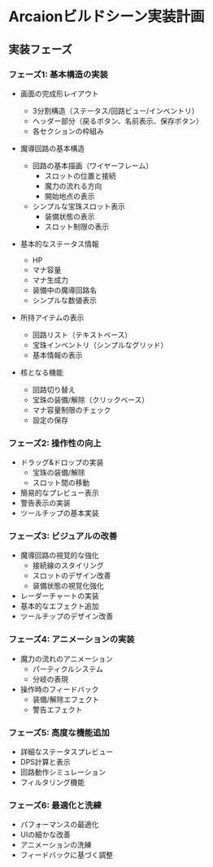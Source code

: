 # Arcaionビルドシーン実装計画

## 実装フェーズ

### フェーズ1: 基本構造の実装
- 画面の完成形レイアウト
  - 3分割構造（ステータス/回路ビュー/インベントリ）
  - ヘッダー部分（戻るボタン、名前表示、保存ボタン）
  - 各セクションの枠組み

- 魔導回路の基本構造
  - 回路の基本描画（ワイヤーフレーム）
    - スロットの位置と接続
    - 魔力の流れる方向
    - 開始地点の表示
  - シンプルな宝珠スロット表示
    - 装備状態の表示
    - スロット制限の表示

- 基本的なステータス情報
  - HP
  - マナ容量
  - マナ生成力
  - 装備中の魔導回路名
  - シンプルな数値表示

- 所持アイテムの表示
  - 回路リスト（テキストベース）
  - 宝珠インベントリ（シンプルなグリッド）
  - 基本情報の表示

- 核となる機能
  - 回路切り替え
  - 宝珠の装備/解除（クリックベース）
  - マナ容量制限のチェック
  - 設定の保存

### フェーズ2: 操作性の向上
- ドラッグ&ドロップの実装
  - 宝珠の装備/解除
  - スロット間の移動
- 簡易的なプレビュー表示
- 警告表示の実装
- ツールチップの基本実装

### フェーズ3: ビジュアルの改善
- 魔導回路の視覚的な強化
  - 接続線のスタイリング
  - スロットのデザイン改善
  - 装備状態の視覚化強化
- レーダーチャートの実装
- 基本的なエフェクト追加
- ツールチップのデザイン改善

### フェーズ4: アニメーションの実装
- 魔力の流れのアニメーション
  - パーティクルシステム
  - 分岐の表現
- 操作時のフィードバック
  - 装備/解除エフェクト
  - 警告エフェクト

### フェーズ5: 高度な機能追加
- 詳細なステータスプレビュー
- DPS計算と表示
- 回路動作シミュレーション
- フィルタリング機能

### フェーズ6: 最適化と洗練
- パフォーマンスの最適化
- UIの細かな改善
- アニメーションの洗練
- フィードバックに基づく調整